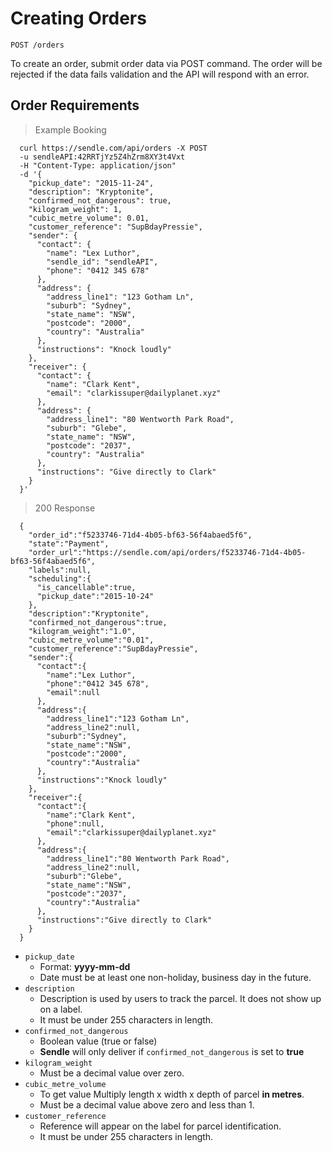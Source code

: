 # Creating Orders

`POST /orders`

To create an order, submit order data via POST command. The order will be rejected if the data fails validation and the API will respond with an error.

## Order Requirements
> Example Booking

```shell
  curl https://sendle.com/api/orders -X POST 
  -u sendleAPI:42RRTjYz5Z4hZrm8XY3t4Vxt 
  -H "Content-Type: application/json"
  -d '{ 
    "pickup_date": "2015-11-24",
    "description": "Kryptonite",
    "confirmed_not_dangerous": true,
    "kilogram_weight": 1,
    "cubic_metre_volume": 0.01, 
    "customer_reference": "SupBdayPressie", 
    "sender": { 
      "contact": { 
        "name": "Lex Luthor", 
        "sendle_id": "sendleAPI", 
        "phone": "0412 345 678"
      }, 
      "address": {
        "address_line1": "123 Gotham Ln", 
        "suburb": "Sydney", 
        "state_name": "NSW", 
        "postcode": "2000", 
        "country": "Australia"
      }, 
      "instructions": "Knock loudly"
    },
    "receiver": {
      "contact": {
        "name": "Clark Kent",
        "email": "clarkissuper@dailyplanet.xyz"
      },
      "address": {
        "address_line1": "80 Wentworth Park Road",
        "suburb": "Glebe",
        "state_name": "NSW",
        "postcode": "2037",
        "country": "Australia"
      }, 
      "instructions": "Give directly to Clark"
    }
  }'
```

> 200 Response

```
  {
    "order_id":"f5233746-71d4-4b05-bf63-56f4abaed5f6",
    "state":"Payment",
    "order_url":"https://sendle.com/api/orders/f5233746-71d4-4b05-bf63-56f4abaed5f6",
    "labels":null,
    "scheduling":{
      "is_cancellable":true,
      "pickup_date":"2015-10-24"
    },
    "description":"Kryptonite",
    "confirmed_not_dangerous":true,
    "kilogram_weight":"1.0",
    "cubic_metre_volume":"0.01",
    "customer_reference":"SupBdayPressie",
    "sender":{
      "contact":{
        "name":"Lex Luthor",
        "phone":"0412 345 678",
        "email":null
      },
      "address":{
        "address_line1":"123 Gotham Ln",
        "address_line2":null,
        "suburb":"Sydney",
        "state_name":"NSW",
        "postcode":"2000",
        "country":"Australia"
      },
      "instructions":"Knock loudly"
    },
    "receiver":{
      "contact":{
        "name":"Clark Kent",
        "phone":null,
        "email":"clarkissuper@dailyplanet.xyz"
      },
      "address":{
        "address_line1":"80 Wentworth Park Road",
        "address_line2":null,
        "suburb":"Glebe",
        "state_name":"NSW",
        "postcode":"2037",
        "country":"Australia"
      },
      "instructions":"Give directly to Clark"
    }
  }
```

- `pickup_date`
  - Format: **yyyy-mm-dd**
  - Date must be at least one non-holiday, business day in the future.
- `description`
  - Description is used by users to track the parcel. It does not show up on a label.
  - It must be under 255 characters in length.
- `confirmed_not_dangerous`
  - Boolean value (true or false)
  - **Sendle** will only deliver if `confirmed_not_dangerous` is set to **true**
- `kilogram_weight`
  - Must be a decimal value over zero.
- `cubic_metre_volume`
  - To get value Multiply length x width x depth of parcel **in metres**.
  - Must be a decimal value above zero and less than 1.
- `customer_reference`
  - Reference will appear on the label for parcel identification.
  - It must be under 255 characters in length.